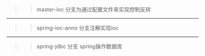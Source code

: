 >>master-ioc 分支为通过配置文件来实现控制反转
---------------------------------------------
>>spring-ioc-anno 分支注解实现ioc 
---------------------------------------------
>>spring-jdbc 分支 spring操作数据库